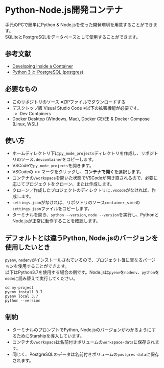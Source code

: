 # Python-Node.js開発コンテナ

手元のPCで簡単にPython & Node.jsを使った開発環境を用意することができます。  
SQLiteとPostgreSQLをデータベースとして使用することができます。

## 参考文献

- [Developing inside a Container](https://code.visualstudio.com/docs/devcontainers/containers)
- [Python 3 と PostgreSQL (postgres)](https://github.com/devcontainers/templates/tree/main/src/postgres)

## 必要なもの

- このリポジトリのソース ※ZIPファイルでダウンロードする
- デスクトップ版 Visual Studio Code ※以下の拡張機能が必要です。
    - Dev Containers
- Docker Desktop (Windows, Mac), Docker CE/EE & Docker Compose (Linux, WSL)

## 使い方

- ホームディレクトリ下に`py_node_projects`ディレクトリを作成し、リポジトリのソース`.devcontainer`をコピーします。
- VSCodeで`py_node_projects`を開きます。
- VSCodeの >< マークをクリックし、**コンテナで開く**を選択します。
- コンテナの`/workspace`を開いた状態でVSCodeが開き直されるので、必要に応じてプロジェクトをクローン、または作成します。
- クローン／作成したプロジェクトのディレクトリに`.vscode`がなければ、作成します。
- `settings.json`がなければ、リポジトリのソース`container_side`の`settings.json`ファイルをコピーします。
- ターミナルを開き、`python --version`, `node --version`を実行し、PythonとNode.jsが正常に動作することを確認します。

## デフォルトとは違うPython, Node.jsのバージョンを使用したいとき

`pyenv`, `nodenv`がインストールされているので、プロジェクト毎に異なるバージョンを使用することができます。  
以下はPython3.7を使用する場合の例です。Node.jsは`pyenv`を`nodenv`、`python`を`node`に読み替えて実行してください。

```
cd my-project
pyenv install 3.7
pyenv local 3.7
python --version
```

## 制約

- ターミナルのプロンプトでPython, Node.jsのバージョンがわかるようにするためにStarshipを導入しています。
- コンテナの`/workspace`は名前付きボリュームの`workspace-data`に保存されます。
- 同じく、PostgreSQLのデータは名前付きボリュームの`postgres-data`に保存されます。